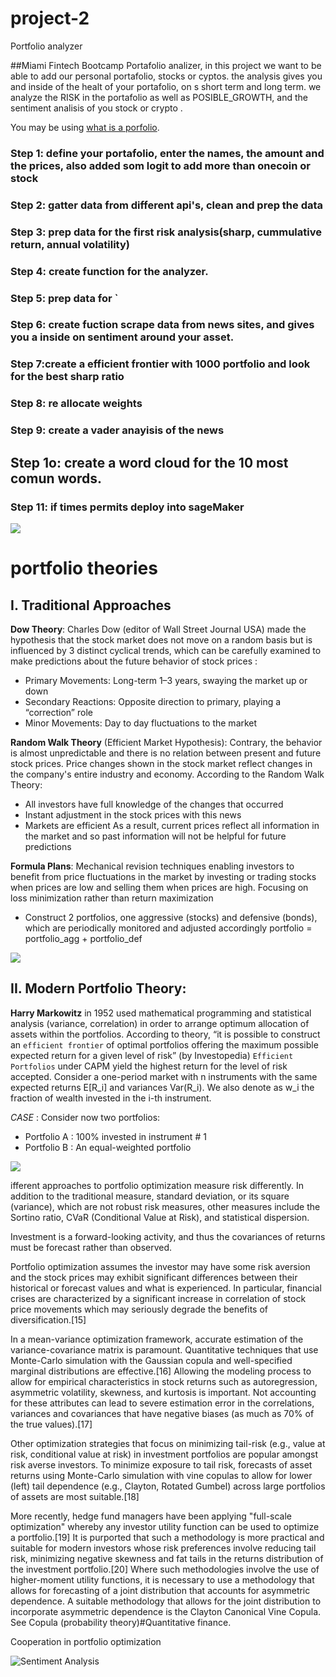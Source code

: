 # project-2
Portfolio analyzer



##Miami Fintech Bootcamp
Portafolio analizer, in this project we want to be able to add our personal portafolio, stocks or cyptos.
the analysis gives you and inside of the healt of your portafolio, on s short term and long term.
we analyze the RISK in the portafolio as well as POSIBLE_GROWTH, and the sentiment analisis of you stock or crypto .

You may be using [what is a porfolio](https://study.com/academy/lesson/portfolio-weight-return-variance-definition-examples.html).

### Step 1: define your portafolio, enter the names, the amount and the prices, also added som logit to add more than onecoin or stock
### Step 2: gatter data from different api's, clean and prep the data
### Step 3: prep data for the first risk analysis(sharp, cummulative return, annual volatility)
### Step 4: create function for the analyzer.
### Step 5: prep data for `
### Step 6: create fuction scrape data from news sites, and gives you a inside on sentiment around your asset.
### Step 7:create a efficient frontier with 1000 portfolio and look for the best sharp ratio
### Step 8: re allocate weights
### Step 9: create a vader anayisis of the news
## Step 1o: create a word cloud for the 10 most comun words.
### Step 11: if times permits deploy into sageMaker


![](https://www.i1.creditdonkey.com/image/1/1200c/best-portfolio-analyzers.jpg)


# portfolio theories

## I. Traditional Approaches
__Dow Theory__: Charles Dow (editor of Wall Street Journal USA) made the hypothesis that the stock market does not move on a random basis but is influenced by 3 distinct cyclical trends, which can be carefully examined to make predictions about the future behavior of stock prices :
* Primary Movements: Long-term 1–3 years, swaying the market up or down
* Secondary Reactions: Opposite direction to primary, playing a “correction” role
* Minor Movements: Day to day fluctuations to the market


__Random Walk Theory__ (Efficient Market Hypothesis): Contrary, the behavior is almost unpredictable and there is no relation between present and future stock prices. Price changes shown in the stock market reflect changes in the company's entire industry and economy. According to the Random Walk Theory:
* All investors have full knowledge of the changes that occurred
* Instant adjustment in the stock prices with this news
* Markets are efficient
As a result, current prices reflect all information in the market and so past information will not be helpful for future predictions


__Formula Plans__: Mechanical revision techniques enabling investors to benefit from price fluctuations in the market by investing or trading stocks when prices are low and selling them when prices are high. Focusing on loss minimization rather than return maximization
* Construct 2 portfolios, one aggressive (stocks) and defensive (bonds), which are periodically monitored and adjusted accordingly
portfolio = portfolio_agg + portfolio_def




![](https://www.thestreet.com/.image/ar_4:3%2Cc_fill%2Ccs_srgb%2Cq_auto:good%2Cw_1200/MTY3NTM5NDYxMDkzMTM5ODQ3/what-is-modern-portfolio-theory-mpt-and-why-is-it-important.png)

## II. Modern Portfolio Theory:
__Harry Markowitz__ in 1952 used mathematical programming and statistical analysis (variance, correlation) in order to arrange optimum allocation of assets within the portfolios. According to theory, “it is possible to construct an `efficient frontier` of optimal portfolios offering the maximum possible expected return for a given level of risk” (by Investopedia)
`Efficient Portfolios` under CAPM yield the highest return for the level of risk accepted. Consider a one-period market with n instruments with the same expected returns E[R_i] and variances Var(R_i). We also denote as w_i the fraction of wealth invested in the i-th instrument.

_CASE_ : Consider now two portfolios:
* Portfolio A : 100% invested in instrument # 1
* Portfolio B : An equal-weighted portfolio

![](https://cdn.educba.com/academy/wp-content/uploads/2020/12/Portfolio-Optimization.jpg)

ifferent approaches to portfolio optimization measure risk differently. In addition to the traditional measure, standard deviation, or its square (variance), which are not robust risk measures, other measures include the Sortino ratio, CVaR (Conditional Value at Risk), and statistical dispersion.

Investment is a forward-looking activity, and thus the covariances of returns must be forecast rather than observed.

Portfolio optimization assumes the investor may have some risk aversion and the stock prices may exhibit significant differences between their historical or forecast values and what is experienced. In particular, financial crises are characterized by a significant increase in correlation of stock price movements which may seriously degrade the benefits of diversification.[15]

In a mean-variance optimization framework, accurate estimation of the variance-covariance matrix is paramount. Quantitative techniques that use Monte-Carlo simulation with the Gaussian copula and well-specified marginal distributions are effective.[16] Allowing the modeling process to allow for empirical characteristics in stock returns such as autoregression, asymmetric volatility, skewness, and kurtosis is important. Not accounting for these attributes can lead to severe estimation error in the correlations, variances and covariances that have negative biases (as much as 70% of the true values).[17]

Other optimization strategies that focus on minimizing tail-risk (e.g., value at risk, conditional value at risk) in investment portfolios are popular amongst risk averse investors. To minimize exposure to tail risk, forecasts of asset returns using Monte-Carlo simulation with vine copulas to allow for lower (left) tail dependence (e.g., Clayton, Rotated Gumbel) across large portfolios of assets are most suitable.[18]

More recently, hedge fund managers have been applying "full-scale optimization" whereby any investor utility function can be used to optimize a portfolio.[19] It is purported that such a methodology is more practical and suitable for modern investors whose risk preferences involve reducing tail risk, minimizing negative skewness and fat tails in the returns distribution of the investment portfolio.[20] Where such methodologies involve the use of higher-moment utility functions, it is necessary to use a methodology that allows for forecasting of a joint distribution that accounts for asymmetric dependence. A suitable methodology that allows for the joint distribution to incorporate asymmetric dependence is the Clayton Canonical Vine Copula. See Copula (probability theory)#Quantitative finance.

Cooperation in portfolio optimization


![Sentiment Analysis](https://files.realpython.com/media/How-to-use-NLTK-for-Sentiment-Analysis-in-Python_Watermarked.8dd30ecc0bda.jpg)
